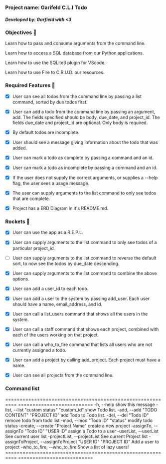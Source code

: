 
### Project name: Garifeld C.L.I Todo
##### Developed by: Garfield with <3



### Objectives 🥇

Learn how to pass and consume arguments from the command line.

Learn how to access a SQL database from our Python applications.

Learn how to use the SQLite3 plugin for VScode.

Learn how to use Fire to C.R.U.D. our resources.

### Required Features 🎯

- [x] User can see all todos from the command line by passing a list command, sorted by due todos first.

- [x] User can add a todo from the command line by passing an argument, add. The fields specified should be body, due_date, and project_id. The fields due_date and project_id are optional. Only body is required.

- [X] By default todos are incomplete.

- [x] User should see a message giving information about the todo that was added.

- [x] User can mark a todo as complete by passing a command and an id.

- [x] User can mark a todo as incomplete by passing a command and an id.

- [x] If the user does not supply the correct arguments, or supplies a --help flag, the user sees a usage message.

- [x] The user can supply arguments to the list command to only see todos that are complete.

- [x] Project has a ERD Diagram in it's README.md.

### Rockets 🚀

- [x] User can use the app as a R.E.P.L.

- [x] User can supply arguments to the list command to only see todos of a particular project_id.

- [ ] User can supply arguments to the list command to reverse the default sort, to now see the todos by due_date descending.

- [x] User can supply arguments to the list command to combine the above options.

- [x] User can add a user_id to each todo.

- [x] User can add a user to the system by passing add_user. Each user should have a name, email_address, and id.

- [x] User can call a list_users command that shows all the users in the system.

- [x] User can call a staff command that shows each project, combined with each of the users working on that project.

- [x] User can call a who_to_fire command that lists all users who are not currently assigned a todo.

- [x] User can add a project by calling add_project. Each project must have a name.

- [x] User can see all projects from the command line.

### Command list

==========================================================  ==========================
-h, --help                                                  show this message
-list, --list "custom status" "custom_id"                   show Todo list.
-add, --add "TODO CONTENT" "PROJECT ID"                     add Todo to Todo list.
-del, --del "Todo ID"                                       remove todo from todo list
-mod, --mod "Todo ID" "status"                              modify todo status
-create, --create "Project Name"                            create a new project
-assignTo, --assignTo "Todo ID" "USER ID"                   assign a Todo to a user
-userList, --userList                                       See current user list
-projectList, --projectList                                 See current Project list
-assignToProject, --assignToProject "USER ID" "PROJECT ID"  Add a user to project
-who_to_fire, --who_to_fire                                 Show a list of lazy users!
==========================================================  ==========================


